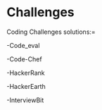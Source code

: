# Challenges

Coding Challenges solutions:=

-Code_eval

-Code-Chef

-HackerRank

-HackerEarth

-InterviewBit

